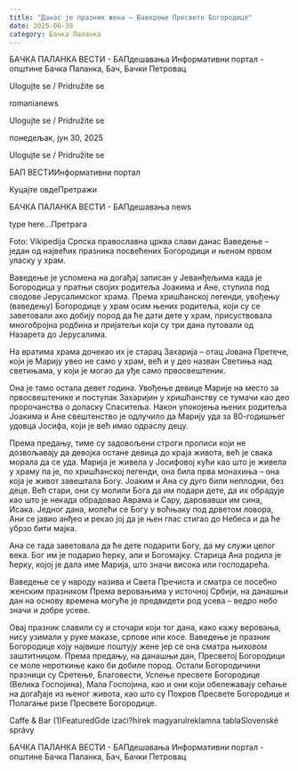 ```yaml
---
title: "Данас је празник жена – Ваведење Пресвете Богородице"
date: 2025-06-30
category: Бачка Паланка
---
```


БАЧКА ПАЛАНКА ВЕСТИ - БАПдешавања Информативни портал - општине Бачка Паланка, Бач, Бачки Петровац

Ulogujte se / Pridružite se

romanianews

Ulogujte se / Pridružite se

понедељак, јун 30, 2025

Ulogujte se / Pridružite se

БАП ВЕСТИИнформативни портал

Куцајте овдеПретражи

БАЧКА ПАЛАНКА ВЕСТИ - БАПдешавања news

type here...Претрага

Foto: Vikipedija
            Српска православна црква слави данас Ваведење – један од највећих празника посвећених Богородици и њеном првом уласку у храм.

Ваведење је успомена на догађај записан у Јеванђељима када је Богородица у пратњи својих родитеља Јоакима и Ане, ступила под сводове Јерусалимског храма.
Према хришћанској легенди, увођењу (ваведењу) Богородице у храм осим њених родитеља, који су се заветовали ако добију пород да ће дати дете у храм, присуствовала многобројна родбина и пријатељи који су три дана путовали од Назарета до Јерусалима.


На вратима храма дочекао их је старац Захарија – отац Јована Претече, који је Марију увео не само у храм, већ и у део назван Светиња над светињама, у који је могао да уђе само првосвештеник.


Она је тамо остала девет година. Увођење девице Марије на место за првосвештенике и поступак Захаријин у хришћанству се тумачи као део пророчанства о доласку Спаситеља.
Након упокојења њених родитеља Јоакима и Ане свештенство је одлучило да Марију уда за 80-годишњег удовца Јосифа, који је већ имао одраслу децу.


Према предању, тиме су задовољени строги прописи који не дозвољавају да девојка остане девица до краја живота, већ је свака морала да се уда.
Марија је живела у Јосифовој кући као што је живела у храму па је, по хришћанској легенди, она била прва монахиња – она која је живот завештала Богу.
Јоаким и Ана су дуго били неплодни, без деце. Већ стари, они су молили Бога да им подари дете, да их обрадује као што је некада обрадовао Аврама и Сару, даровавши им сина, Исака. Једног дана, молећи се Богу у воћњаку под дрветом ловора, Ани се јавио анђео и рекао јој да је њен глас стигао до Небеса и да ће убрзо бити мајка.












Ана се тада заветовала да ће дете подарити Богу, да му служи целог века. Бог им је подарио ћерку, али и Богомајку. Старица Ана родила је ћерку, којој је дала име Марија, што значи висока или господарећа.

Ваведење се у народу назива и Света Пречиста и сматра се посебно женским празником
Према веровањима у источној Србији, на данашњи дан на основу времена могуће је предвидети род усева – ведро небо значи и добре усеве.


Овај празник славили су и сточари који тог дана, како кажу веровања, нису узимали у руке маказе, српове или косе.
Ваведење је празник Богородице коју највише поштују жене јер се она сматра њиховом заштитницом.
Према предању, на данашњи дан, Пресветој Богородици се моле нероткиње како би добиле пород.
Остали Богородичини празници су Сретење, Благовести, Успење пресвете Богородице (Велика Госпојина), Мала Госпојина, као и они који обележавају сећање на догађаје из њеног живота, као што су Покров Пресвете Богородице и Полагање ризе Пресвете Богородице.

Caffe & Bar (1)FeaturedGde izaći?hírek magyarulreklamna tablaSlovenské správy

БАЧКА ПАЛАНКА ВЕСТИ - БАПдешавања Информативни портал - општине Бачка Паланка, Бач, Бачки Петровац
